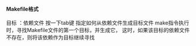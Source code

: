#### Makefile格式

目标  ：依赖文件
按一下tab键   指定如何从依赖文件生成目标文件
make指令执行时，寻找Makefile文件的第一个目标，并生成它，
这时，如果该目标的依赖文件不存在，则将该依赖作为目标继续寻找